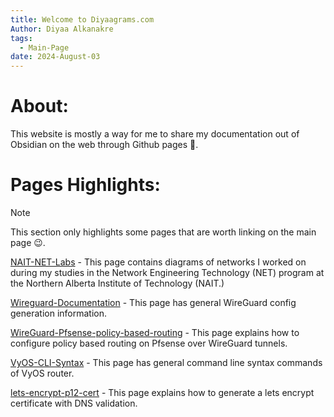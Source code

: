 ```yaml
---
title: Welcome to Diyaagrams.com
Author: Diyaa Alkanakre
tags:
  - Main-Page
date: 2024-August-03
---
```

# About:

This website is mostly a way for me to share my documentation out of Obsidian on the web through Github pages 🙂.

# Pages Highlights:

> [!note]
> This section only highlights some pages that are worth linking on the main page 😉.

[NAIT-NET-Labs](NAIT-NET-labs/NAIT-NET-Labs.md) - This page contains diagrams of networks I worked on during my studies in the Network Engineering Technology (NET) program at the Northern Alberta Institute of Technology (NAIT.)

[Wireguard-Documentation](WireGuard/WireGuard-Documentation/Wireguard-Documentation.md) - This page has general WireGuard config generation information.

[WireGuard-Pfsense-policy-based-routing](Pfsense/WireGuard-Pfsense-Policy-Based-Routing/WireGuard-Pfsense-policy-based-routing.md) - This page explains how to configure policy based routing on Pfsense over WireGuard tunnels.

[VyOS-CLI-Syntax](VyOS/VyOS-CLI-Syntax/VyOS-CLI-Syntax.md) - This page has general command line syntax commands of VyOS router.

[lets-encrypt-p12-cert](Lets-Encrypt/Let's-Encrypt-DNS-P12-cert/lets-encrypt-p12-cert.md) - This page explains how to generate a lets encrypt certificate with DNS validation.